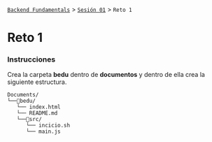 [`Backend Fundamentals`](../../README.md) > [`Sesión 01`](../README.md) > `Reto 1`

# Reto 1

### Instrucciones


Crea la carpeta **bedu** dentro de **documentos** y dentro de ella crea la siguiente estructura.


```terminal
Documents/
└──📂bedu/
   └── index.html
   └── README.md
   └──📂src/
      └── incicio.sh
      └── main.js
```
